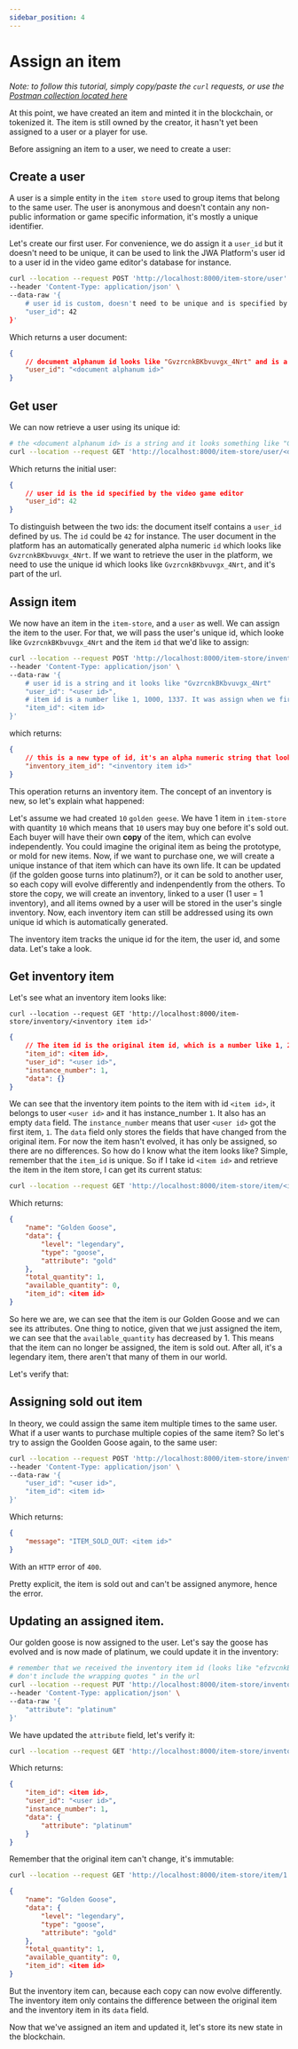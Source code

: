 ```yaml
---
sidebar_position: 4
---
```


# Assign an item

_Note: to follow this tutorial, simply copy/paste the `curl` requests, or use the [Postman collection located here](https://github.com/jwa-lab/item-store/blob/main/postman_collection/JWA%20Platform%20-%20Item%20Store.postman_collection.json)_

At this point, we have created an item and minted it in the blockchain, or tokenized it.
The item is still owned by the creator, it hasn't yet been assigned to a user or a player for use.

Before assigning an item to a user, we need to create a user:

## Create a user

A user is a simple entity in the `item store` used to group items that belong to the same user. The user is anonymous and doesn't contain any non-public information or game specific information, it's mostly a unique identifier.

Let's create our first user. For convenience, we do assign it a `user_id` but it doesn't need to be unique, it can be used to link the JWA Platform's user id to a user id in the video game editor's database for instance.

```bash
curl --location --request POST 'http://localhost:8000/item-store/user' \
--header 'Content-Type: application/json' \
--data-raw '{
    # user id is custom, doesn't need to be unique and is specified by the video game editor. It needs to be a number though.
    "user_id": 42
}'
```

Which returns a user document:

```json
{
    // document alphanum id looks like "GvzrcnkBKbvuvgx_4Nrt" and is a string. It's automatically generated
    "user_id": "<document alphanum id>"
}
```

## Get user

We can now retrieve a user using its unique id:

```bash
# the <document alphanum id> is a string and it looks something like "GvzrcnkBKbvuvgx_4Nrt"
curl --location --request GET 'http://localhost:8000/item-store/user/<document alphanum id>'
```

Which returns the initial user:

```json
{
    // user id is the id specified by the video game editor
    "user_id": 42
}
```

To distinguish between the two ids: the document itself contains a `user_id` defined by us. The `id` could be `42` for instance.
The user document in the platform has an automatically generated alpha numeric `id` which looks like `GvzrcnkBKbvuvgx_4Nrt`. If we want to retrieve
the user in the platform, we need to use the unique id which looks like `GvzrcnkBKbvuvgx_4Nrt`, and it's part of the url.

## Assign item

We now have an item in the `item-store`, and a `user` as well. We can assign the item to the user.
For that, we will pass the user's unique id, which looke like `GvzrcnkBKbvuvgx_4Nrt` and the item `id` that we'd like to assign:

```bash
curl --location --request POST 'http://localhost:8000/item-store/inventory' \
--header 'Content-Type: application/json' \
--data-raw '{
    # user id is a string and it looks like "GvzrcnkBKbvuvgx_4Nrt"
    "user_id": "<user id>",
    # item id is a number like 1, 1000, 1337. It was assign when we first created the item.
    "item_id": <item id>
}'
```

which returns:

```json
{
    // this is a new type of id, it's an alpha numeric string that looks weird like the <user id>, something like "efzvcnkBKbvuvgx_ptpb"
    "inventory_item_id": "<inventory item id>"
}
```

This operation returns an inventory item. The concept of an inventory is new, so let's explain what happened:

Let's assume we had created `10` `golden geese`. We have 1 item in `item-store` with quantity `10` which means that `10` users may buy one before it's sold out.
Each buyer will have their own **copy** of the item, which can evolve independently.
You could imagine the original item as being the prototype, or mold for new items. Now, if we want to purchase one, we will create a unique instance of that item which can have
its own life. It can be updated (if the golden goose turns into platinum?), or it can be sold to another user, so each copy will evolve differently and indenpendently from the others.
To store the copy, we will create an inventory, linked to a user (1 user = 1 inventory), and all items owned by a user will be stored in the user's single inventory.
Now, each inventory item can still be addressed using its own unique id which is automatically generated.

The inventory item tracks the unique id for the item, the user id, and some data. Let's take a look.

## Get inventory item

Let's see what an inventory item looks like:

```curl
curl --location --request GET 'http://localhost:8000/item-store/inventory/<inventory item id>'
```

```json
{
    // The item id is the original item id, which is a number like 1, 2, 1000, 1337...
    "item_id": <item id>,
    "user_id": "<user id>",
    "instance_number": 1,
    "data": {}
}
```

We can see that the inventory item points to the item with id `<item id>`, it belongs to user `<user id>` and it has instance_number `1`. It also has an empty `data` field.
The `instance_number` means that user `<user id>` got the first item, `1`.
The `data` field only stores the fields that have changed from the original item. For now the item hasn't evolved, it has only be assigned, so there are no differences.
So how do I know what the item looks like? Simple, remember that the `item_id` is unique. So if I take id `<item id>` and retrieve the item in the item store, I can get its current status:

```bash
curl --location --request GET 'http://localhost:8000/item-store/item/<item id>'
```

Which returns:

```json
{
    "name": "Golden Goose",
    "data": {
        "level": "legendary",
        "type": "goose",
        "attribute": "gold"
    },
    "total_quantity": 1,
    "available_quantity": 0,
    "item_id": <item id>
}
```

So here we are, we can see that the item is our Golden Goose and we can see its attributes.
One thing to notice, given that we just assigned the item, we can see that the `available_quantity` has decreased by 1.
This means that the item can no longer be assigned, the item is sold out. After all, it's a legendary item, there aren't that many of them in our world.

Let's verify that:

## Assigning sold out item

In theory, we could assign the same item multiple times to the same user. What if a user wants to purchase multiple copies of the same item?
So let's try to assign the Goolden Goose again, to the same user:

```bash
curl --location --request POST 'http://localhost:8000/item-store/inventory' \
--header 'Content-Type: application/json' \
--data-raw '{
    "user_id": "<user id>",
    "item_id": <item id>
}'
```

Which returns:

```json
{
    "message": "ITEM_SOLD_OUT: <item id>"
}
```

With an `HTTP` error of `400`.

Pretty explicit, the item is sold out and can't be assigned anymore, hence the error.

## Updating an assigned item.

Our golden goose is now assigned to the user.
Let's say the goose has evolved and is now made of platinum, we could update it in the inventory:

```bash
# remember that we received the inventory item id (looks like "efzvcnkBKbvuvgx_ptpb") when we first assigned the item to a user.
# don't include the wrapping quotes " in the url
curl --location --request PUT 'http://localhost:8000/item-store/inventory/<inventory item id>' \
--header 'Content-Type: application/json' \
--data-raw '{
    "attribute": "platinum"
}'
```

We have updated the `attribute` field, let's verify it:

```bash
curl --location --request GET 'http://localhost:8000/item-store/inventory/<inventory item id>'
```

Which returns:

```json
{
    "item_id": <item id>,
    "user_id": "<user id>",
    "instance_number": 1,
    "data": {
        "attribute": "platinum"
    }
}
```

Remember that the original item can't change, it's immutable:

```bash
curl --location --request GET 'http://localhost:8000/item-store/item/1'
```

```json
{
    "name": "Golden Goose",
    "data": {
        "level": "legendary",
        "type": "goose",
        "attribute": "gold"
    },
    "total_quantity": 1,
    "available_quantity": 0,
    "item_id": <item id>
}
```

But the inventory item can, because each copy can now evolve differently.
The inventory item only contains the difference between the original item and the inventory item in its `data` field.

Now that we've assigned an item and updated it, let's store its new state in the blockchain.

